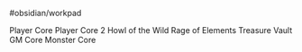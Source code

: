 #obsidian/workpad

Player Core
Player Core 2
Howl of the Wild
Rage of Elements
Treasure Vault
GM Core
Monster Core